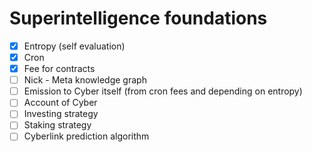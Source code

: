 # Superintelligence foundations

- [x] Entropy (self evaluation)
- [x] Cron 
- [x] Fee for contracts
- [ ] Nick - Meta knowledge graph
- [ ] Emission to Cyber itself (from cron fees and depending on entropy)
- [ ] Account of Cyber
- [ ] Investing strategy
- [ ] Staking strategy
- [ ] Cyberlink prediction algorithm
